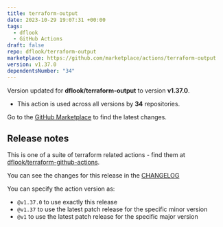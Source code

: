 ```yaml
---
title: terraform-output
date: 2023-10-29 19:07:31 +00:00
tags:
  - dflook
  - GitHub Actions
draft: false
repo: dflook/terraform-output
marketplace: https://github.com/marketplace/actions/terraform-output
version: v1.37.0
dependentsNumber: "34"
---
```



Version updated for **dflook/terraform-output** to version **v1.37.0**.
- This action is used across all versions by **34** repositories.

Go to the [GitHub Marketplace](https://github.com/marketplace/actions/terraform-output) to find the latest changes.

## Release notes

This is one of a suite of terraform related actions - find them at [dflook/terraform-github-actions](https://github.com/dflook/terraform-github-actions).

You can see the changes for this release in the [CHANGELOG](https://github.com/dflook/terraform-github-actions/blob/main/CHANGELOG.md)

You can specify the action version as:

- `@v1.37.0` to use exactly this release
- `@v1.37` to use the latest patch release for the specific minor version
- `@v1` to use the latest patch release for the specific major version

